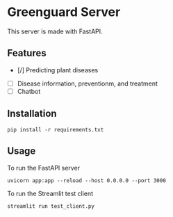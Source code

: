 # Greenguard Server
This server is made with FastAPI. 

## Features
- [/] Predicting plant diseases
- [ ] Disease information, preventionm, and treatment
- [ ] Chatbot

## Installation
```
pip install -r requirements.txt
``` 

## Usage
To run the FastAPI server
```
uvicorn app:app --reload --host 0.0.0.0 --port 3000
```

To run the Streamlit test client
```
streamlit run test_client.py
```